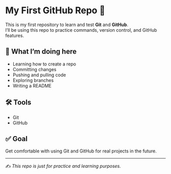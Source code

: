 # My First GitHub Repo 🚀

This is my first repository to learn and test **Git** and **GitHub**.  
I’ll be using this repo to practice commands, version control, and GitHub features.

## 📌 What I’m doing here
- Learning how to create a repo
- Committing changes
- Pushing and pulling code
- Exploring branches
- Writing a README

## 🛠 Tools
- Git
- GitHub

## ✅ Goal
Get comfortable with using Git and GitHub for real projects in the future.

---

✍️ *This repo is just for practice and learning purposes.*
